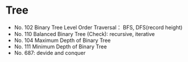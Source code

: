 # Tree

* No. 102 Binary Tree Level Order Traversal： BFS, DFS\(record height\)
* No. 110 Balanced Binary Tree \(Check\): recursive, iterative
* No. 104 Maximum Depth of Binary Tree
* No. 111 Minimum Depth of Binary Tree
* No. 687: devide and conquer

